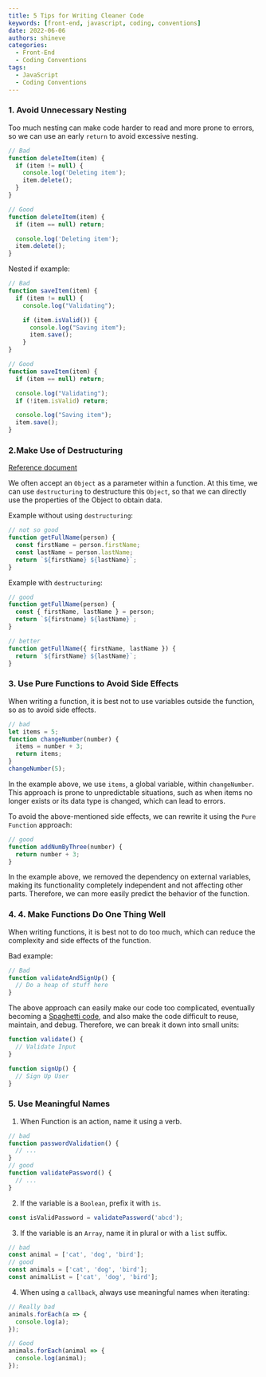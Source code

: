 ```yaml
---
title: 5 Tips for Writing Cleaner Code
keywords: [front-end, javascript, coding, conventions]
date: 2022-06-06
authors: shineve
categories:
  - Front-End
  - Coding Conventions
tags:
  - JavaScript
  - Coding Conventions
---
```


### 1. Avoid Unnecessary Nesting

Too much nesting can make code harder to read and more prone to errors, so we can use an early `return` to avoid excessive nesting.

```js
// Bad
function deleteItem(item) {
  if (item != null) {
    console.log('Deleting item');
    item.delete();
  }
}

// Good
function deleteItem(item) {
  if (item == null) return;

  console.log('Deleting item');
  item.delete();
}
```

Nested if example:

```js
// Bad
function saveItem(item) {
  if (item != null) {
    console.log("Validating");

    if (item.isValid()) {
      console.log("Saving item");
      item.save();
    }
}

// Good
function saveItem(item) {
  if (item == null) return;

  console.log("Validating");
  if (!item.isValid) return;

  console.log("Saving item");
  item.save();
}
```

### 2.Make Use of Destructuring

[Reference document](https://developer.mozilla.org/zh-TW/docs/Web/JavaScript/Reference/Operators/Destructuring_assignment)

We often accept an `Object` as a parameter within a function. At this time, we can use `destructuring` to destructure this `Object`, so that we can directly use the properties of the Object to obtain data.

Example without using `destructuring`:

```js
// not so good
function getFullName(person) {
  const firstName = person.firstName;
  const lastName = person.lastName;
  return `${firstName} ${lastName}`;
}
```

Example with `destructuring`:

```js
// good
function getFullName(person) {
  const { firstName, lastName } = person;
  return `${firstname} ${lastName}`;
}

// better
function getFullName({ firstName, lastName }) {
  return `${firstName} ${lastName}`;
}
```

### 3. Use Pure Functions to Avoid Side Effects

When writing a function, it is best not to use variables outside the function, so as to avoid side effects.

```js
// bad
let items = 5;
function changeNumber(number) {
  items = number + 3;
  return items;
}
changeNumber(5);
```

In the example above, we use `items`, a global variable, within `changeNumber`. This approach is prone to unpredictable situations, such as when items no longer exists or its data type is changed, which can lead to errors.

To avoid the above-mentioned side effects, we can rewrite it using the `Pure Function` approach:

```js
// good
function addNumByThree(number) {
  return number + 3;
}
```

In the example above, we removed the dependency on external variables, making its functionality completely independent and not affecting other parts. Therefore, we can more easily predict the behavior of the function.

### 4. 4. Make Functions Do One Thing Well

When writing functions, it is best not to do too much, which can reduce the complexity and side effects of the function.

Bad example:

```js
// Bad
function validateAndSignUp() {
  // Do a heap of stuff here
}
```

The above approach can easily make our code too complicated, eventually becoming a [Spaghetti code](https://zh.wikipedia.org/zh-tw/%E9%9D%A2%E6%9D%A1%E5%BC%8F%E4%BB%A3%E7%A0%81), and also make the code difficult to reuse, maintain, and debug. Therefore, we can break it down into small units:

```js
function validate() {
  // Validate Input
}

function signUp() {
  // Sign Up User
}
```

### 5. Use Meaningful Names

1. When Function is an action, name it using a verb.

```js
// bad
function passwordValidation() {
  // ...
}
// good
function validatePassword() {
  // ...
}
```

2. If the variable is a `Boolean`, prefix it with `is`.

```js
const isValidPassword = validatePassword('abcd');
```

3. If the variable is an `Array`, name it in plural or with a `list` suffix.

```js
// bad
const animal = ['cat', 'dog', 'bird'];
// good
const animals = ['cat', 'dog', 'bird'];
const animalList = ['cat', 'dog', 'bird'];
```

4. When using a `callback`, always use meaningful names when iterating:

```js
// Really bad
animals.forEach(a => {
  console.log(a);
});

// Good
animals.forEach(animal => {
  console.log(animal);
});
```
